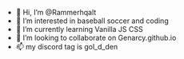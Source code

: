 - 👋 Hi, I’m @Rammerhqalt
- 👀 I’m interested in baseball soccer and coding
- 🌱 I’m currently learning Vanilla JS CSS
- 💞️ I’m looking to collaborate on Genarcy.github.io
- 📫  my discord tag is gol_d_den

<!---
My Repos are Genarcy.github.io Genoxy and that is all
Im Intrested in learning Javascript
--->
